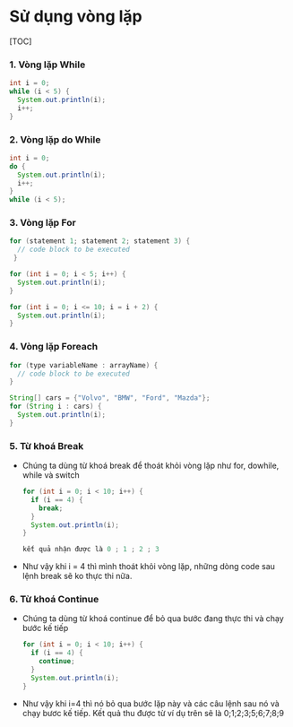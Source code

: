 # Sử dụng vòng lặp

[TOC]

### 1. Vòng lặp While 

```java
int i = 0;
while (i < 5) {
  System.out.println(i);
  i++;
}
```

### 2. Vòng lặp do While 

```java
int i = 0;
do {
  System.out.println(i);
  i++;
}
while (i < 5);
```

### 3. Vòng lặp For 

```java
for (statement 1; statement 2; statement 3) {
  // code block to be executed
 }
```

```java
for (int i = 0; i < 5; i++) {
  System.out.println(i);
}
```

```java
for (int i = 0; i <= 10; i = i + 2) {
  System.out.println(i);
}
```

### 4. Vòng lặp Foreach 

```java
for (type variableName : arrayName) {
  // code block to be executed
}
```

```java
String[] cars = {"Volvo", "BMW", "Ford", "Mazda"};
for (String i : cars) {
  System.out.println(i);
}
```

### 5. Từ khoá Break 

- Chúng ta dùng từ khoá break để thoát khỏi vòng lặp như for, dowhile, while và switch

  ```java
  for (int i = 0; i < 10; i++) {
    if (i == 4) {
      break;
    }
    System.out.println(i);
  }
  
  kết quả nhận được là 0 ; 1 ; 2 ; 3
  ```

- Như vậy khi i = 4 thì mình thoát khỏi vòng lặp, những dòng code sau lệnh break sẽ ko thực thi nữa.

### 6. Từ khoá Continue

- Chúng ta dùng từ khoá continue để bỏ qua bước đang thực thi và chạy bước kế tiếp

  ```java
  for (int i = 0; i < 10; i++) {
    if (i == 4) {
      continue;
    }
    System.out.println(i);
  }
  ```

- Như vậy khi i=4 thì nó bỏ qua bước lặp này và các câu lệnh sau nó và chạy bươc kế tiếp. Kết quả thu được từ ví dụ trên sẽ là 0;1;2;3;5;6;7;8;9